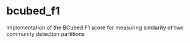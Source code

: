 # bcubed_f1
Implementation of the BCubed F1 score for measuring similarity of two community detection partitions
